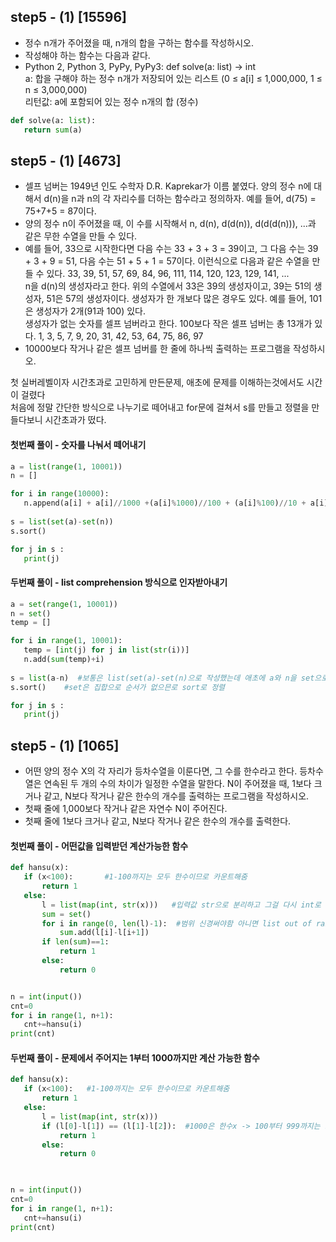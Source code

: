## step5 - (1) [15596]
* 정수 n개가 주어졌을 때, n개의 합을 구하는 함수를 작성하시오.       
* 작성해야 하는 함수는 다음과 같다.     
* Python 2, Python 3, PyPy, PyPy3: def solve(a: list) -> int       
a: 합을 구해야 하는 정수 n개가 저장되어 있는 리스트 (0 ≤ a[i] ≤ 1,000,000, 1 ≤ n ≤ 3,000,000)       
리턴값: a에 포함되어 있는 정수 n개의 합 (정수)       

 ```python
def solve(a: list):
    return sum(a)
  ```
  
  ## step5 - (1) [4673]
* 셀프 넘버는 1949년 인도 수학자 D.R. Kaprekar가 이름 붙였다. 양의 정수 n에 대해서 d(n)을 n과 n의 각 자리수를 더하는 함수라고 정의하자. 예를 들어, d(75) = 75+7+5 = 87이다.        
* 양의 정수 n이 주어졌을 때, 이 수를 시작해서 n, d(n), d(d(n)), d(d(d(n))), ...과 같은 무한 수열을 만들 수 있다.      
* 예를 들어, 33으로 시작한다면 다음 수는 33 + 3 + 3 = 39이고, 그 다음 수는 39 + 3 + 9 = 51, 다음 수는 51 + 5 + 1 = 57이다. 이런식으로 다음과 같은 수열을 만들 수 있다.      33, 39, 51, 57, 69, 84, 96, 111, 114, 120, 123, 129, 141, ...      
n을 d(n)의 생성자라고 한다. 위의 수열에서 33은 39의 생성자이고, 39는 51의 생성자, 51은 57의 생성자이다. 생성자가 한 개보다 많은 경우도 있다. 예를 들어, 101은 생성자가 2개(91과 100) 있다.       
생성자가 없는 숫자를 셀프 넘버라고 한다. 100보다 작은 셀프 넘버는 총 13개가 있다. 1, 3, 5, 7, 9, 20, 31, 42, 53, 64, 75, 86, 97         
* 10000보다 작거나 같은 셀프 넘버를 한 줄에 하나씩 출력하는 프로그램을 작성하시오.        


첫 실버레벨이자 시간초과로 고민하게 만든문제, 애초에 문제를 이해하는것에서도 시간이 걸렸다     
처음에 정말 간단한 방식으로 나누기로 떼어내고 for문에 걸쳐서 s를 만들고 정렬을 만들다보니 시간초과가 떴다.        


#### 첫번째 풀이 - 숫자를 나눠서 떼어내기
 ```python
a = list(range(1, 10001))
n = []

for i in range(10000):
    n.append(a[i] + a[i]//1000 +(a[i]%1000)//100 + (a[i]%100)//10 + a[i]%10)
    
s = list(set(a)-set(n))
s.sort()

for j in s : 
    print(j)

  ```
#### 두번째 풀이 - list comprehension 방식으로 인자받아내기
 ```python
a = set(range(1, 10001))
n = set()
temp = []

for i in range(1, 10001):
    temp = [int(j) for j in list(str(i))]
    n.add(sum(temp)+i)
    
s = list(a-n)  #보통은 list(set(a)-set(n)으로 작성했는데 애초에 a와 n을 set으로 받아냄
s.sort()    #set은 집합으로 순서가 없으믄로 sort로 정렬

for j in s : 
    print(j)
  ```



  
  ## step5 - (1) [1065]
* 어떤 양의 정수 X의 각 자리가 등차수열을 이룬다면, 그 수를 한수라고 한다. 등차수열은 연속된 두 개의 수의 차이가 일정한 수열을 말한다. N이 주어졌을 때, 1보다 크거나 같고, N보다 작거나 같은 한수의 개수를 출력하는 프로그램을 작성하시오.         
* 첫째 줄에 1,000보다 작거나 같은 자연수 N이 주어진다.         
* 첫째 줄에 1보다 크거나 같고, N보다 작거나 같은 한수의 개수를 출력한다.


#### 첫번째 풀이 - 어떤값을 입력받던 계산가능한 함수

 ```python
def hansu(x):
    if (x<100):       #1-100까지는 모두 한수이므로 카운트해줌
        return 1
    else:
        l = list(map(int, str(x)))   #입력값 str으로 분리하고 그걸 다시 int로 변경
        sum = set()
        for i in range(0, len(l)-1):  #범위 신경써야함 아니면 list out of range 로 error
            sum.add(l[i]-l[i+1])
        if len(sum)==1:
            return 1
        else:
            return 0


n = int(input())
cnt=0
for i in range(1, n+1):
    cnt+=hansu(i)
print(cnt)
  ```

#### 두번째 풀이 - 문제에서 주어지는 1부터 1000까지만 계산 가능한 함수
 ```python
def hansu(x):
    if (x<100):   #1-100까지는 모두 한수이므로 카운트해줌
        return 1
    else:
        l = list(map(int, str(x)))
        if (l[0]-l[1]) == (l[1]-l[2]):  #1000은 한수x -> 100부터 999까지는 모두 3자리수 이므로 ([0]-[1]) == ([2]-[1])이라는 계산가능
            return 1
        else:
            return 0
        


n = int(input())
cnt=0
for i in range(1, n+1):
    cnt+=hansu(i)
print(cnt)
  ```
